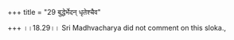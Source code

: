 +++
title = "29 बुद्धेर्भेदन् धृतेश्चैव"

+++
।।18.29।। Sri Madhvacharya did not comment on this sloka.,
